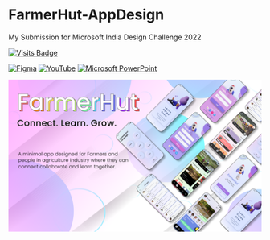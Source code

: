# FarmerHut-AppDesign
My Submission for Microsoft India Design Challenge 2022

[![Visits Badge](https://badges.pufler.dev/visits/sahilsarin390/FarmerHut-AppDesign)](https://badges.pufler.dev)

[![Figma](https://img.shields.io/badge/figmaprototype-%23F24E1E.svg?style=for-the-badge&logo=figma&logoColor=white)](https://www.figma.com/proto/5D3pueiQLbhTI0pn7zSb7A/FarmerHut-App?node-id=40%3A820&starting-point-node-id=40%3A820)
[![YouTube](https://img.shields.io/badge/Sahil-%23FF0000.svg?style=for-the-badge&logo=YouTube&logoColor=white)](https://youtu.be/EiLUrTWWEg0)
[![Microsoft PowerPoint](https://img.shields.io/badge/Genially-B7472A?style=for-the-badge&logo=microsoft-powerpoint&logoColor=white)](https://view.genial.ly/621255862f13e80018d05bbc/presentation-farmerhut)

![image](https://raw.githubusercontent.com/sahilsarin390/FarmerHut-AppDesign/main/Material/Thumbnail/Frame.png)
